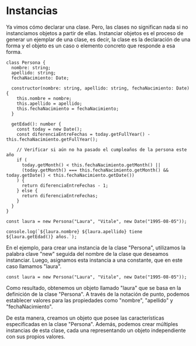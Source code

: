 # Instancias  

Ya vimos cómo declarar una clase. Pero, las clases no significan nada si no instanciamos objetos a partir de ellas. Instanciar objetos es el proceso de generar un ejemplar de una clase, es decir, la clase es la declaración de una forma y el objeto es un caso o elemento concreto que responde a esa forma.

~~~
class Persona {
  nombre: string;
  apellido: string;
  fechaNacimiento: Date;

  constructor(nombre: string, apellido: string, fechaNacimiento: Date) {
    this.nombre = nombre;
    this.apellido = apellido;
    this.fechaNacimiento = fechaNacimiento;
  }

  getEdad(): number {
    const today = new Date();
    const diferenciaEntreFechas = today.getFullYear() - this.fechaNacimiento.getFullYear();
    
    // Verificar si aún no ha pasado el cumpleaños de la persona este año
    if (
      today.getMonth() < this.fechaNacimiento.getMonth() ||
      (today.getMonth() === this.fechaNacimiento.getMonth() && today.getDate() < this.fechaNacimiento.getDate())
    ) {
      return diferenciaEntreFechas - 1;
    } else {
      return diferenciaEntreFechas;
    }
  }
}

const laura = new Persona("Laura", "Vitale", new Date("1995-08-05"));

console.log(`${laura.nombre} ${laura.apellido} tiene ${laura.getEdad()} años.`);

~~~
En el ejemplo, para crear una instancia de la clase "Persona", utilizamos la palabra clave "new" seguida del nombre de la clase que deseamos instanciar. Luego, asignamos esta instancia a una constante, que en este caso llamamos "laura".


~~~
const laura = new Persona("Laura", "Vitale", new Date("1995-08-05"));
~~~

Como resultado, obtenemos un objeto llamado "laura" que se basa en la definición de la clase "Persona". A través de la notación de punto, podemos establecer valores para las propiedades como "nombre", "apellido" y "fechaNacimiento".

De esta manera, creamos un objeto que posee las características especificadas en la clase "Persona". Además, podemos crear múltiples instancias de esta clase, cada una representando un objeto independiente con sus propios valores.



